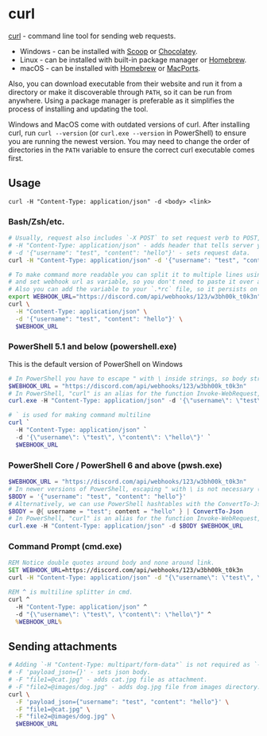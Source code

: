 # curl

[curl](https://curl.se/) - command line tool for sending web requests.

* Windows - can be installed with [Scoop](https://scoop.sh/) or [Chocolatey](https://chocolatey.org/).
* Linux - can be installed with built-in package manager or [Homebrew](https://brew.sh/).
* macOS - can be installed with [Homebrew](https://brew.sh/) or [MacPorts](https://www.macports.org/).

Also, you can download executable from their website and run it from a directory or make it discoverable through `PATH`,
so it can be run from anywhere. Using a package manager is preferable as it simplifies the process of installing and updating the tool.

Windows and MacOS come with outdated versions of curl. After installing curl, run `curl --version` (or `curl.exe --version` in
PowerShell) to ensure you are running the newest version. You may need to change the order of directories in the `PATH` variable to
ensure the correct curl executable comes first.

## Usage

`curl -H "Content-Type: application/json" -d <body> <link>`

### Bash/Zsh/etc.

```sh
# Usually, request also includes `-X POST` to set request verb to POST, but using `-d` does that automatically.
# -H "Content-Type: application/json" - adds header that tells server you're sending JSON data.
# -d '{"username": "test", "content": "hello"}' - sets request data.
curl -H "Content-Type: application/json" -d '{"username": "test", "content": "hello"}' "https://discord.com/api/webhooks/123/w3bh00k_t0k3n"

# To make command more readable you can split it to multiple lines using backslash `\`
# and set webhook url as variable, so you don't need to paste it over and over again.
# Also you can add the variable to your `.*rc` file, so it persists on console reloads.
export WEBHOOK_URL="https://discord.com/api/webhooks/123/w3bh00k_t0k3n"
curl \
  -H "Content-Type: application/json" \
  -d '{"username": "test", "content": "hello"}' \
  $WEBHOOK_URL
```

### PowerShell 5.1 and below (powershell.exe)

This is the default version of PowerShell on Windows

```ps1
# In PowerShell you have to escape " with \ inside strings, so body string be parsed correctly.
$WEBHOOK_URL = "https://discord.com/api/webhooks/123/w3bh00k_t0k3n"
# In PowerShell, "curl" is an alias for the function Invoke-WebRequest, so we need to specify "curl.exe" instead
curl.exe -H "Content-Type: application/json" -d '{\"username\": \"test\", \"content\": \"hello\"}' $WEBHOOK_URL

# ` is used for making command multiline
curl `
  -H "Content-Type: application/json" `
  -d '{\"username\": \"test\", \"content\": \"hello\"}' `
  $WEBHOOK_URL
```

### PowerShell Core / PowerShell 6 and above (pwsh.exe)

```ps1
$WEBHOOK_URL = "https://discord.com/api/webhooks/123/w3bh00k_t0k3n"
# In newer versions of PowerShell, escaping " with \ is not necessary (and doesn't work)
$BODY = '{"username": "test", "content": "hello"}'
# Alternatively, we can use PowerShell hashtables with the ConvertTo-Json function; run `Get-Help ConvertTo-Json` for more info
$BODY = @{ username = "test"; content = "hello" } | ConvertTo-Json
# In PowerShell, "curl" is an alias for the function Invoke-WebRequest, so we need to specify "curl.exe" instead
curl.exe -H "Content-Type: application/json" -d $BODY $WEBHOOK_URL
```

### Command Prompt (cmd.exe)

```bat
REM Notice double quotes around body and none around link.
SET WEBHOOK_URL=https://discord.com/api/webhooks/123/w3bh00k_t0k3n
curl -H "Content-Type: application/json" -d "{\"username\": \"test\", \"content\":\"hello\"}" %WEBHOOK_URL%

REM ^ is multiline splitter in cmd.
curl ^
  -H "Content-Type: application/json" ^
  -d "{\"username\": \"test\", \"content\": \"hello\"}" ^
  %WEBHOOK_URL%
```

## Sending attachments

```sh
# Adding `-H "Content-Type: multipart/form-data"` is not required as `-F` sets it automatically.
# -F 'payload_json={}' - sets json body.
# -F "file1=@cat.jpg" - adds cat.jpg file as attachment.
# -F "file2=@images/dog.jpg" - adds dog.jpg file from images directory.
curl \
  -F 'payload_json={"username": "test", "content": "hello"}' \
  -F "file1=@cat.jpg" \
  -F "file2=@images/dog.jpg" \
  $WEBHOOK_URL
```
